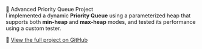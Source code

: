 🧮 Advanced Priority Queue Project  
I implemented a dynamic **Priority Queue** using a parameterized heap that supports both **min-heap** and **max-heap** modes, and tested its performance using a custom tester.

🔗 [View the full project on GitHub](https://github.com/YahiaAbouelnasr/Advanced-Priority-Queue-Java)
